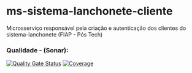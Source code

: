 # ms-sistema-lanchonete-cliente
Microsserviço responsável pela criação e autenticação dos clientes do sistema-lanchonete (FIAP - Pós Tech)

### Qualidade - (Sonar):
[![Quality Gate Status](https://sonarcloud.io/api/project_badges/measure?project=Guimaj_ms-sistema-lanchonete-cliente&metric=alert_status)](https://sonarcloud.io/summary/new_code?id=Guimaj_ms-sistema-lanchonete-cliente)
[![Coverage](https://sonarcloud.io/api/project_badges/measure?project=Guimaj_ms-sistema-lanchonete-cliente&metric=coverage)](https://sonarcloud.io/summary/new_code?id=Guimaj_ms-sistema-lanchonete-cliente)
